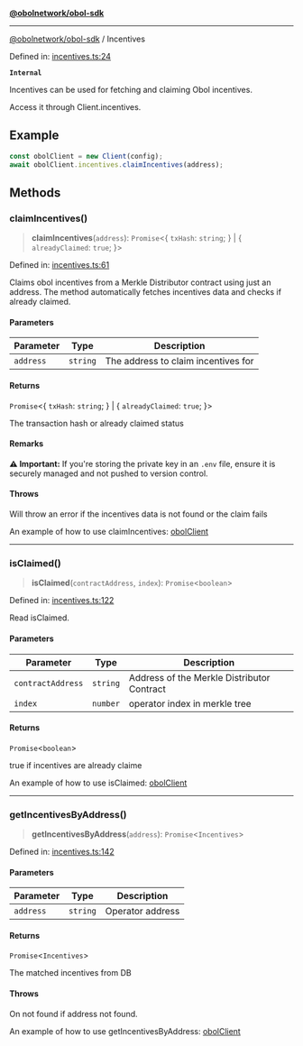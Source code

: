[**@obolnetwork/obol-sdk**](../index.md)

***

[@obolnetwork/obol-sdk](../index.md) / Incentives

Defined in: [incentives.ts:24](https://github.com/ObolNetwork/obol-sdk/blob/920730d3a8bf5554dc69a4ed8703da68e999e989/src/incentives.ts#L24)

**`Internal`**

Incentives can be used for fetching and claiming Obol incentives.

 Access it through Client.incentives.

## Example

```ts
const obolClient = new Client(config);
await obolClient.incentives.claimIncentives(address);
```

## Methods

### claimIncentives()

> **claimIncentives**(`address`): `Promise`\<\{ `txHash`: `string`; \} \| \{ `alreadyClaimed`: `true`; \}\>

Defined in: [incentives.ts:61](https://github.com/ObolNetwork/obol-sdk/blob/920730d3a8bf5554dc69a4ed8703da68e999e989/src/incentives.ts#L61)

Claims obol incentives from a Merkle Distributor contract using just an address.
The method automatically fetches incentives data and checks if already claimed.

#### Parameters

| Parameter | Type | Description |
| ------ | ------ | ------ |
| `address` | `string` | The address to claim incentives for |

#### Returns

`Promise`\<\{ `txHash`: `string`; \} \| \{ `alreadyClaimed`: `true`; \}\>

The transaction hash or already claimed status

#### Remarks

**⚠️ Important:**  If you're storing the private key in an `.env` file, ensure it is securely managed
and not pushed to version control.

#### Throws

Will throw an error if the incentives data is not found or the claim fails

An example of how to use claimIncentives:
[obolClient](https://github.com/ObolNetwork/obol-sdk-examples/blob/main/TS-Example/index.ts#L281)

***

### isClaimed()

> **isClaimed**(`contractAddress`, `index`): `Promise`\<`boolean`\>

Defined in: [incentives.ts:122](https://github.com/ObolNetwork/obol-sdk/blob/920730d3a8bf5554dc69a4ed8703da68e999e989/src/incentives.ts#L122)

Read isClaimed.

#### Parameters

| Parameter | Type | Description |
| ------ | ------ | ------ |
| `contractAddress` | `string` | Address of the Merkle Distributor Contract |
| `index` | `number` | operator index in merkle tree |

#### Returns

`Promise`\<`boolean`\>

true if incentives are already claime

An example of how to use isClaimed:
[obolClient](https://github.com/ObolNetwork/obol-sdk-examples/blob/main/TS-Example/index.ts#L266)

***

### getIncentivesByAddress()

> **getIncentivesByAddress**(`address`): `Promise`\<`Incentives`\>

Defined in: [incentives.ts:142](https://github.com/ObolNetwork/obol-sdk/blob/920730d3a8bf5554dc69a4ed8703da68e999e989/src/incentives.ts#L142)

#### Parameters

| Parameter | Type | Description |
| ------ | ------ | ------ |
| `address` | `string` | Operator address |

#### Returns

`Promise`\<`Incentives`\>

The matched incentives from DB

#### Throws

On not found if address not found.

An example of how to use getIncentivesByAddress:
[obolClient](https://github.com/ObolNetwork/obol-sdk-examples/blob/main/TS-Example/index.ts#L250)
